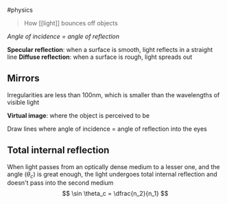 #physics 

> How [[light]] bounces off objects

*Angle of incidence = angle of reflection*

**Specular reflection**: when a surface is smooth, light reflects in a straight line
**Diffuse reflection**: when a surface is rough, light spreads out

## Mirrors
Irregularities are less than 100nm, which is smaller than the wavelengths of visible light

**Virtual image**: where the object is perceived to be

Draw lines where angle of incidence = angle of reflection into the eyes

## Total internal reflection
When light passes from an optically dense medium to a lesser one, and the angle ($\theta_c$) is great enough, the light undergoes total internal reflection and doesn't pass into the second medium
$$ \sin \theta_c = \dfrac{n_2}{n_1} $$